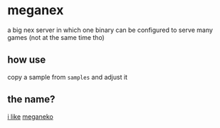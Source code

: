 # meganex

a big nex server in which one binary can be configured to serve many games (not at the same time tho)

## how use

copy a sample from `samples` and adjust it

## the name?
[i like](https://music.youtube.com/watch?v=SpIT34BizSY) [meganeko](https://music.youtube.com/watch?v=rtOQ4JRa5vA)